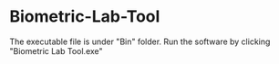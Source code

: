 # Biometric-Lab-Tool
The executable file is under "Bin" folder. Run the software by clicking "Biometric Lab Tool.exe"

